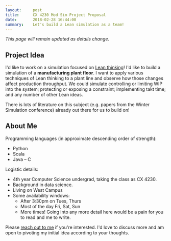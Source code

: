```yaml
---
layout:     post
title:      CX 4230 Mod Sim Project Proposal
date:       2018-02-28 16:44:00
summary:    Let's build a Lean simulation as a team!
---
```


*This page will remain updated as details change.*

## Project Idea

I'd like to work on a simulation focused on [Lean thinking](https://www.lean.org/WhatsLean/)! I'd like to build a simulation of a **manufacturing plant floor**. I want to apply various techniques of Lean thinking to a plant line and observe how those changes affect production throughput. We could simulate controlling or limiting WIP into the system; protecting or exposing a constraint; implementing takt time; and any number of other Lean ideas. 

There is lots of literature on this subject (e.g. papers from the Winter Simulation conference) already out there for us to build on!

## About Me

Programming languages (in approximate descending order of strength):

- Python
- Scala
- Java
– C

Logistic details:

- 4th year Computer Science undergrad, taking the class as CX 4230.
- Background in data science. 
- Living on West Campus
- Some availability windows:
    - After 3:30pm on Tues, Thurs
    - Most of the day Fri, Sat, Sun
    - More times! Going into any more detail here would be a pain for you to read and me to write. 

Please [reach out to me](mailto:joshuakoh@gatech.edu) if you're interested. I'd love to discuss more and am open to pivoting my initial idea according to your thoughts.

